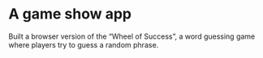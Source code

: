 # A game show app
Built a browser version of the “Wheel of Success”, a word guessing game where players try to guess a random phrase. 
